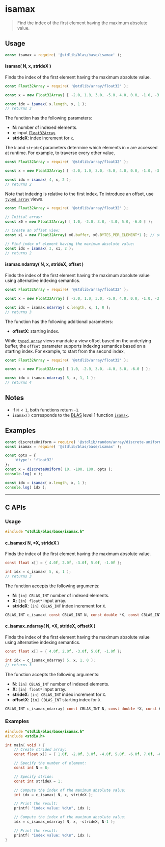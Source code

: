 <!--

@license Apache-2.0

Copyright (c) 2024 The Stdlib Authors.

Licensed under the Apache License, Version 2.0 (the "License");
you may not use this file except in compliance with the License.
You may obtain a copy of the License at

   http://www.apache.org/licenses/LICENSE-2.0

Unless required by applicable law or agreed to in writing, software
distributed under the License is distributed on an "AS IS" BASIS,
WITHOUT WARRANTIES OR CONDITIONS OF ANY KIND, either express or implied.
See the License for the specific language governing permissions and
limitations under the License.

-->

# isamax

> Find the index of the first element having the maximum absolute value.

<section class="usage">

## Usage

```javascript
const isamax = require( '@stdlib/blas/base/isamax' );
```

#### isamax( N, x, strideX )

Finds the index of the first element having the maximum absolute value.

```javascript
const Float32Array = require( '@stdlib/array/float32' );

const x = new Float32Array( [ -2.0, 1.0, 3.0, -5.0, 4.0, 0.0, -1.0, -3.0 ] );

const idx = isamax( x.length, x, 1 );
// returns 3
```

The function has the following parameters:

-   **N**: number of indexed elements.
-   **x**: input [`Float32Array`][@stdlib/array/float32].
-   **strideX**: index increment for `x`.

The `N` and `strideX` parameters determine which elements in `x` are accessed at runtime. For example, to traverse every other value,

```javascript
const Float32Array = require( '@stdlib/array/float32' );

const x = new Float32Array( [ -2.0, 1.0, 3.0, -5.0, 4.0, 0.0, -1.0, -3.0 ] );

const idx = isamax( 4, x, 2 );
// returns 2
```

Note that indexing is relative to the first index. To introduce an offset, use [`typed array`][mdn-typed-array] views.

```javascript
const Float32Array = require( '@stdlib/array/float32' );

// Initial array:
const x0 = new Float32Array( [ 1.0, -2.0, 3.0, -4.0, 5.0, -6.0 ] );

// Create an offset view:
const x1 = new Float32Array( x0.buffer, x0.BYTES_PER_ELEMENT*1 ); // start at 2nd element

// Find index of element having the maximum absolute value:
const idx = isamax( 3, x1, 2 );
// returns 2
```

#### isamax.ndarray( N, x, strideX, offset )

Finds the index of the first element having the maximum absolute value using alternative indexing semantics.

```javascript
const Float32Array = require( '@stdlib/array/float32' );

const x = new Float32Array( [ -2.0, 1.0, 3.0, -5.0, 4.0, 0.0, -1.0, -3.0 ] );

const idx = isamax.ndarray( x.length, x, 1, 0 );
// returns 3
```

The function has the following additional parameters:

-   **offsetX**: starting index.

While [`typed array`][mdn-typed-array] views mandate a view offset based on the underlying buffer, the `offset` parameter supports indexing semantics based on a starting index. For example, to start from the second index,

```javascript
const Float32Array = require( '@stdlib/array/float32' );

const x = new Float32Array( [ 1.0, -2.0, 3.0, -4.0, 5.0, -6.0 ] );

const idx = isamax.ndarray( 5, x, 1, 1 );
// returns 4
```

</section>

<!-- /.usage -->

<section class="notes">

## Notes

-   If `N < 1`, both functions return `-1`.
-   `isamax()` corresponds to the [BLAS][blas] level 1 function [`isamax`][isamax].

</section>

<!-- /.notes -->

<section class="examples">

## Examples

<!-- eslint no-undef: "error" -->

```javascript
const discreteUniform = require( '@stdlib/random/array/discrete-uniform' );
const isamax = require( '@stdlib/blas/base/isamax' );

const opts = {
    'dtype': 'float32'
};
const x = discreteUniform( 10, -100, 100, opts );
console.log( x );

const idx = isamax( x.length, x, 1 );
console.log( idx );
```

</section>

<!-- /.examples -->

<!-- C interface documentation. -->

* * *

<section class="c">

## C APIs

<!-- Section to include introductory text. Make sure to keep an empty line after the intro `section` element and another before the `/section` close. -->

<section class="intro">

</section>

<!-- /.intro -->

<!-- C usage documentation. -->

<section class="usage">

### Usage

```c
#include "stdlib/blas/base/isamax.h"
```

#### c_isamax( N, \*X, strideX )

Finds the index of the first element having the maximum absolute value.

```c
const float x[] = { 4.0f, 2.0f, -3.0f, 5.0f, -1.0f };

int idx = c_isamax( 5, x, 1 );
// returns 3
```

The function accepts the following arguments:

-   **N**: `[in] CBLAS_INT` number of indexed elements.
-   **X**: `[in] float*` input array.
-   **strideX**: `[in] CBLAS_INT` index increment for `X`.

```c
CBLAS_INT c_isamax( const CBLAS_INT N, const double *X, const CBLAS_INT strideX );
```

#### c_isamax_ndarray( N, \*X, strideX, offsetX )

Finds the index of the first element having the maximum absolute value using alternative indexing semantics.

```c
const float x[] = { 4.0f, 2.0f, -3.0f, 5.0f, -1.0f };

int idx = c_isamax_ndarray( 5, x, 1, 0 );
// returns 3
```

The function accepts the following arguments:

-   **N**: `[in] CBLAS_INT` number of indexed elements.
-   **X**: `[in] float*` input array.
-   **strideX**: `[in] CBLAS_INT` index increment for `X`.
-   **offsetX**: `[in] CBLAS_INT` starting index for `X`.

```c
CBLAS_INT c_isamax_ndarray( const CBLAS_INT N, const double *X, const CBLAS_INT strideX, const CBLAS_INT offsetX );
```

</section>

<!-- /.usage -->

<!-- C API usage notes. Make sure to keep an empty line after the `section` element and another before the `/section` close. -->

<section class="notes">

</section>

<!-- /.notes -->

<!-- C API usage examples. -->

<section class="examples">

### Examples

```c
#include "stdlib/blas/base/isamax.h"
#include <stdio.h>

int main( void ) {
    // Create strided array:
    const float x[] = { 1.0f, -2.0f, 3.0f, -4.0f, 5.0f, -6.0f, 7.0f, -8.0f };

    // Specify the number of element:
    const int N = 8;

    // Specify stride:
    const int strideX = 1;

    // Compute the index of the maximum absolute value:
    int idx = c_isamax( N, x, strideX );

    // Print the result:
    printf( "index value: %d\n", idx );

    // Compute the index of the maximum absolute value:
    idx = c_isamax_ndarray( N, x, -strideX, N-1 );

    // Print the result:
    printf( "index value: %d\n", idx );
}
```

</section>

<!-- /.examples -->

</section>

<!-- /.c -->

<!-- Section for related `stdlib` packages. Do not manually edit this section, as it is automatically populated. -->

<section class="related">

</section>

<!-- /.related -->

<!-- Section for all links. Make sure to keep an empty line after the `section` element and another before the `/section` close. -->

<section class="links">

[blas]: http://www.netlib.org/blas

[isamax]: http://www.netlib.org/lapack/explore-html/de/da4/group__double__blas__level1.html

[@stdlib/array/float32]: https://github.com/stdlib-js/stdlib/tree/develop/lib/node_modules/%40stdlib/array/float32

[mdn-typed-array]: https://developer.mozilla.org/en-US/docs/Web/JavaScript/Reference/Global_Objects/TypedArray

</section>

<!-- /.links -->
